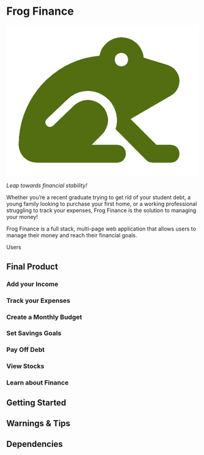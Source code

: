 # Frog Finance

!["Frog Finance Logo"](https://github.com/Shamayal/frog-finance/blob/main/frontend/client/public/frog-logo.png)

_Leap towards financial stability!_

Whether you’re a recent graduate trying to get rid of your student debt, a young family looking to purchase your first home, or a working professional struggling to track your expenses, Frog Finance is the solution to managing your money!

Frog Finance is a full stack, multi-page web application that allows users to manage their money and reach their financial goals.

Users

## Final Product

### Add your Income

### Track your Expenses

### Create a Monthly Budget

### Set Savings Goals

### Pay Off Debt

### View Stocks

### Learn about Finance

## Getting Started

## Warnings & Tips

## Dependencies

